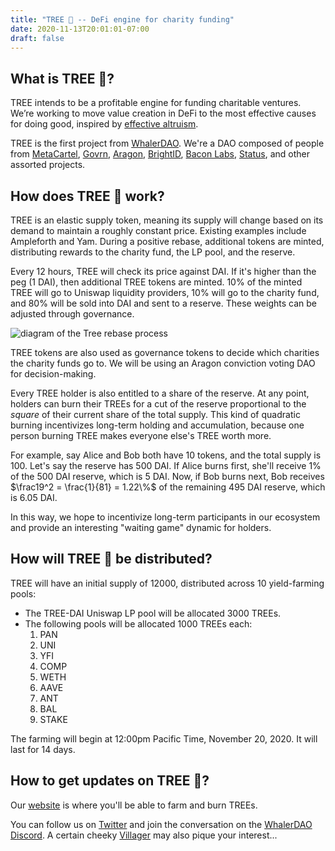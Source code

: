 ```yaml
---
title: "TREE 🌳 -- DeFi engine for charity funding"
date: 2020-11-13T20:01:01-07:00
draft: false
---
```


## What is TREE 🌳?

TREE intends to be a profitable engine for funding charitable ventures. We’re working to move value creation in DeFi to the most effective causes for doing good, inspired by [effective altruism](https://www.effectivealtruism.org/articles/introduction-to-effective-altruism/).

TREE is the first project from [WhalerDAO](https://whalerdao.org/). We're a DAO composed of people from [MetaCartel](https://www.metacartel.org/), [Govrn](https://www.govrn.io/), [Aragon](https://aragon.org/), [BrightID](https://www.brightid.org/), [Bacon Labs](https://baconlabs.dev/), [Status](https://status.im/), and other assorted projects.

## How does TREE 🌳 work?

TREE is an elastic supply token, meaning its supply will change based on its demand to maintain a roughly constant price. Existing examples include Ampleforth and Yam. During a positive rebase, additional tokens are minted, distributing rewards to the charity fund, the LP pool, and the reserve.

Every 12 hours, TREE will check its price against DAI. If it's higher than the peg (1 DAI), then additional TREE tokens are minted. 10% of the minted TREE will go to Uniswap liquidity providers, 10% will go to the charity fund, and 80% will be sold into DAI and sent to a reserve. These weights can be adjusted through governance.

![diagram of the Tree rebase process](https://i.imgur.com/LYCxv4H.jpg)

TREE tokens are also used as governance tokens to decide which charities the charity funds go to. We will be using an Aragon conviction voting DAO for decision-making.

Every TREE holder is also entitled to a share of the reserve. At any point, holders can burn their TREEs for a cut of the reserve proportional to the *square* of their current share of the total supply. This kind of quadratic burning incentivizes long-term holding and accumulation, because one person burning TREE makes everyone else's TREE worth more.

For example, say Alice and Bob both have 10 tokens, and the total supply is 100. Let's say the reserve has 500 DAI. If Alice burns first, she'll receive 1% of the 500 DAI reserve, which is 5 DAI. Now, if Bob burns next, Bob receives $\frac19^2 = \frac{1}{81} = 1.22\%$ of the remaining 495 DAI reserve, which is 6.05 DAI.

In this way, we hope to incentivize long-term participants in our ecosystem and provide an interesting "waiting game" dynamic for holders.

## How will TREE 🌳 be distributed?

TREE will have an initial supply of 12000, distributed across 10 yield-farming pools:

* The TREE-DAI Uniswap LP pool will be allocated 3000 TREEs.
* The following pools will be allocated 1000 TREEs each:
    1. PAN
    2. UNI
    3. YFI
    4. COMP
    5. WETH
    6. AAVE
    7. ANT
    8. BAL
    9. STAKE

The farming will begin at 12:00pm Pacific Time, November 20, 2020. It will last for 14 days.

## How to get updates on TREE 🌳?

Our [website](https://tree.finance) is where you'll be able to farm and burn TREEs.

You can follow us on [Twitter](https://twitter.com/tree_finance_) and join the conversation on the [WhalerDAO Discord](https://discord.gg/EE6ZveWDfV). A certain cheeky [Villager](https://twitter.com/trees4free) may also pique your interest...
